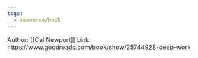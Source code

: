 ```yaml
---
tags:
  - resource/book
---
```


Author: [[Cal Newport]]
Link: https://www.goodreads.com/book/show/25744928-deep-work

